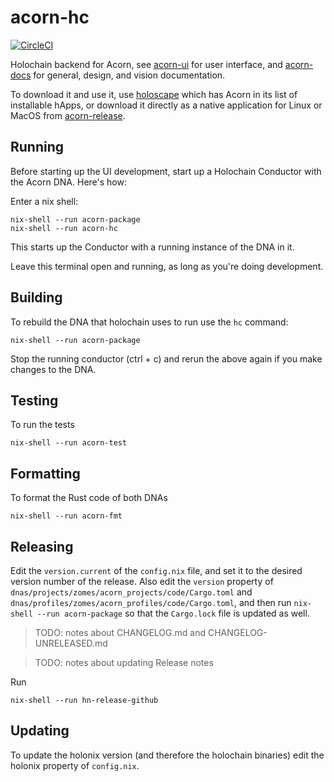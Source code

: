 # acorn-hc

[![CircleCI](https://circleci.com/gh/h-be/acorn-hc.svg?style=svg)](https://circleci.com/gh/h-be/acorn-hc)

Holochain backend for Acorn, see [acorn-ui](https://github.com/h-be/acorn-ui) for user interface, and [acorn-docs](https://github.com/h-be/acorn-docs) for general, design, and vision documentation.

To download it and use it, use [holoscape](https://github.com/holochain/holoscape) which has Acorn in its list of installable hApps, or download it directly as a native application for Linux or MacOS from [acorn-release](https://github.com/h-be/acorn-release/releases).

## Running

Before starting up the UI development, start up a Holochain Conductor with the Acorn DNA. Here's how:

Enter a nix shell:

```
nix-shell --run acorn-package
nix-shell --run acorn-hc
```

This starts up the Conductor with a running instance of the DNA in it.

Leave this terminal open and running, as long as you're doing development.

## Building

To rebuild the DNA that holochain uses to run use the `hc` command:

```
nix-shell --run acorn-package
```

Stop the running conductor (ctrl + c) and rerun the above again if you make changes to the DNA.

## Testing

To run the tests

```
nix-shell --run acorn-test
```

## Formatting

To format the Rust code of both DNAs

```
nix-shell --run acorn-fmt
```

## Releasing

Edit the `version.current` of the `config.nix` file, and set it to the desired version number of the release.
Also edit the `version` property of `dnas/projects/zomes/acorn_projects/code/Cargo.toml` and `dnas/profiles/zomes/acorn_profiles/code/Cargo.toml`, and then run `nix-shell --run acorn-package` so that the `Cargo.lock` file is updated as well. 

> TODO: notes about CHANGELOG.md and CHANGELOG-UNRELEASED.md

> TODO: notes about updating Release notes

Run

```
nix-shell --run hn-release-github
```

## Updating

To update the holonix version (and therefore the holochain binaries) edit the holonix property of `config.nix`.
